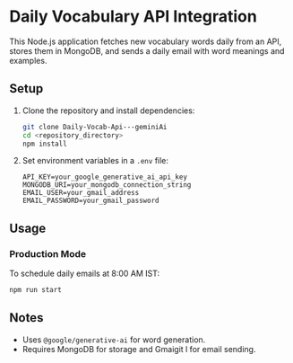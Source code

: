 
Daily Vocabulary API Integration
===============================

This Node.js application fetches new vocabulary words daily from an API, stores them in MongoDB, and sends a daily email with word meanings and examples.

Setup
-----

1. Clone the repository and install dependencies:

   ```bash
   git clone Daily-Vocab-Api---geminiAi
   cd <repository_directory>
   npm install
   ```

2. Set environment variables in a `.env` file:

   ```
   API_KEY=your_google_generative_ai_api_key
   MONGODB_URI=your_mongodb_connection_string
   EMAIL_USER=your_gmail_address
   EMAIL_PASSWORD=your_gmail_password
   ```

Usage
-----


### Production Mode

To schedule daily emails at 8:00 AM IST:

```bash
npm run start
```

Notes
-----

- Uses `@google/generative-ai` for word generation.
- Requires MongoDB for storage and Gmaigit l for email sending.

